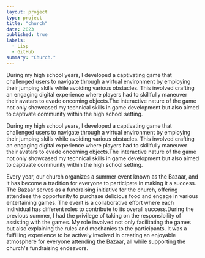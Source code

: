 ```yaml
---
layout: project
type: project
title: "church"
date: 2023
published: true
labels:
  - Lisp
  - GitHub
summary: "Church."
---
```




During my high school years, I developed a captivating game that challenged users to navigate through a virtual environment by employing their jumping skills while avoiding various obstacles. This involved crafting an engaging digital experience where players had to skillfully maneuver their avatars to evade oncoming objects.The interactive nature of the game not only showcased my technical skills in game development but also aimed to captivate community within the high school setting.



During my high school years, I developed a captivating game that challenged users to navigate through a virtual environment by employing their jumping skills while avoiding various obstacles. This involved crafting an engaging digital experience where players had to skillfully maneuver their avatars to evade oncoming objects.The interactive nature of the game not only showcased my technical skills in game development but also aimed to captivate community within the high school setting.

Every year, our church organizes a summer event known as the Bazaar, and it has become a tradition for everyone to participate in making it a success. The Bazaar serves as a fundraising initiative for the church, offering attendees the opportunity to purchase delicious food and engage in various entertaining games. The event is a collaborative effort where each individual has different roles to contribute to its overall success.During the previous summer, I had the privilege of taking on the responsibility of assisting with the games. My role involved not only facilitating the games but also explaining the rules and mechanics to the participants. It was a fulfilling experience to be actively involved in creating an enjoyable atmosphere for everyone attending the Bazaar, all while supporting the church's fundraising endeavors.
